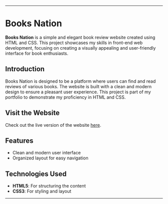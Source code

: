 
---

# Books Nation

**Books Nation** is a simple and elegant book review website created using HTML and CSS. This project showcases my skills in front-end web development, focusing on creating a visually appealing and user-friendly interface for book enthusiasts.

## Introduction

Books Nation is designed to be a platform where users can find and read reviews of various books. The website is built with a clean and modern design to ensure a pleasant user experience. This project is part of my portfolio to demonstrate my proficiency in HTML and CSS.

## Visit the Website

Check out the live version of the website [here](https://booknation-cpfhwtwce-piyushmakkar98s-projects.vercel.app/).

## Features

- Clean and modern user interface
- Organized layout for easy navigation

## Technologies Used

- **HTML5**: For structuring the content
- **CSS3**: For styling and layout

---


